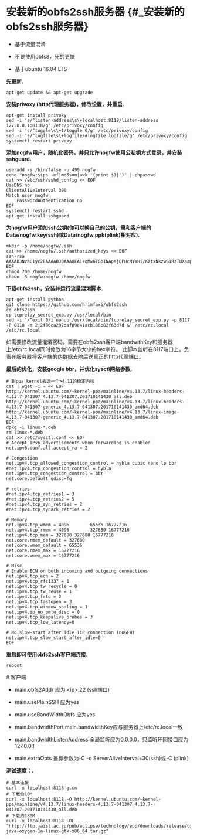安装新的obfs2ssh服务器 {#_安装新的obfs2ssh服务器}
======================

-   基于流量混淆

-   不要使用obfs3，死的更快

-   基于ubuntu 16.04 LTS

**先更新.**

``` {.bash}
apt-get update && apt-get upgrade
```

**安装privoxy (http代理服务器)，修改设置，并重启.**

``` {.bash}
apt-get install privoxy
sed -i 's/^listen-address\s\+localhost:8118/listen-address 127.0.0.1:8118/g' /etc/privoxy/config
sed -i 's/^toggle\s\+1/toggle 0/g' /etc/privoxy/config
sed -i 's/^logfile\s\+logfile/#logfile logfile/g' /etc/privoxy/config
systemctl restart privoxy
```

**添加nogfw用户，随机化密码，并只允许nogfw使用公私钥方式登录，并安装sshguard.**

``` {.bash}
useradd -s /bin/false -u 499 nogfw
echo "nogfw:$(ps -ef|md5sum|awk '{print $1}')" | chpasswd
cat >> /etc/ssh/sshd_config << EOF
UseDNS no
ClientAliveInterval 300
Match user nogfw
    PasswordAuthentication no
EOF
systemctl restart sshd
apt-get install sshguard
```

**为nogfw用户添加ssh公钥(你可以换自己的公钥，需和客户端的Data/nogfw.key(ssh)或Data/nogfw.ppk(plink)相对应).**

``` {.bash}
mkdir -p /home/nogfw/.ssh
cat >> /home/nogfw/.ssh/authorized_keys << EOF
ssh-rsa AAAAB3NzaC1yc2EAAAABJQAAAQEA1+qMw6TGpINApKjQPHcMYWHi/KztxNkzwS1RzTUXsmpI/So+qAKIHfPE84ibg0U6Z0wwdQKzzlJXT5OyQ39pHlMdxjGjV154FBCRTXR52/iQldBbKeJqi8fl6Zg4XbSI2h/CPBFMdReC4W8ll+8uTf+nRPHDncX8k8o0fUGMlr3OLj+NmcGO7e2zcyWgFxit/zBVWzbLwgMdtlMstvulc91CwBO6+JkpXrIZVjSE8oLTb3xVBEflUlZDPByTaAYAnh0Tz4yQ1SlxOdFrDBs6VkO+/fuCWkESxeoGYjTnyquaJo261hhDU2VByhVHd/2SJu1qsfEVPbEUfUfgZfBoeQ==
EOF
chmod 700 /home/nogfw
chown -R nogfw:nogfw /home/nogfw
```

**下载obfs2ssh，安装并运行流量混淆脚本.**

``` {.bash}
apt-get install python
git clone https://github.com/hrimfaxi/obfs2ssh
cd obfs2ssh
cp tcprelay_secret_exp.py /usr/local/bin
sed -i '/^exit 0/i nohup /usr/local/bin/tcprelay_secret_exp.py -p 8117 -P 8118 -m 2:2f86ca292daf89e41acb186b82f63d7d &' /etc/rc.local
/etc/rc.local
```

如需要修改流量混淆密码，需要在obfs2ssh客户端bandwithKey和服务器上/etc/rc.local同时修改为16字节大小的hex字符。
此脚本监听在8117端口上，负责在服务器将客户端的伪数据去除后送真正的http代理端口。

**最后的优化，安装google bbr，并优化sysctl网络参数.**

``` {.bash}
# 到ppa kernel去选一个>4.11的稳定内核
cat | wget -i - << EOF
http://kernel.ubuntu.com/~kernel-ppa/mainline/v4.13.7/linux-headers-4.13.7-041307_4.13.7-041307.201710141430_all.deb
http://kernel.ubuntu.com/~kernel-ppa/mainline/v4.13.7/linux-headers-4.13.7-041307-generic_4.13.7-041307.201710141430_amd64.deb
http://kernel.ubuntu.com/~kernel-ppa/mainline/v4.13.7/linux-image-4.13.7-041307-generic_4.13.7-041307.201710141430_amd64.deb
EOF
dpkg -i linux-*.deb
rm linux-*.deb
cat >> /etc/sysctl.conf << EOF
# Accept IPv6 advertisements when forwarding is enabled
net.ipv6.conf.all.accept_ra = 2

# Congestion
net.ipv4.tcp_allowed_congestion_control = hybla cubic reno lp bbr
#net.ipv4.tcp_congestion_control = hybla
net.ipv4.tcp_congestion_control = bbr
net.core.default_qdisc=fq

# retries
#net.ipv4.tcp_retries1 = 3
#net.ipv4.tcp_retries2 = 5
#net.ipv4.tcp_syn_retries = 2
#net.ipv4.tcp_synack_retries = 2

# Memory
net.ipv4.tcp_wmem = 4096        65536 16777216
net.ipv4.tcp_rmem = 4096        327680 16777216
net.ipv4.tcp_mem = 327680 327680 16777216
net.core.rmem_default = 327680
net.core.wmem_default = 65536
net.core.rmem_max = 16777216
net.core.wmem_max = 16777216

# Misc
# Enable ECN on both incoming and outgoing connections
net.ipv4.tcp_ecn = 2
net.ipv4.tcp_rfc1337 = 1
net.ipv4.tcp_tw_recycle = 0
net.ipv4.tcp_tw_reuse = 1
net.ipv4.tcp_frto = 2
net.ipv4.tcp_fastopen = 3
net.ipv4.tcp_window_scaling = 1
net.ipv4.ip_no_pmtu_disc = 0
net.ipv4.tcp_keepalive_probes = 3
net.ipv4.tcp_low_latency=0

# No slow-start after idle TCP connection (noGFW)
net.ipv4.tcp_slow_start_after_idle=0
EOF
```

**重启即可使用obfs2ssh客户端连接.**

``` {.bash}
reboot
```

\# 客户端

-   main.obfs2Addr 应为 &lt;ip&gt;:22 (ssh端口)

-   main.usePlainSSH 应为yes

-   main.useBandWidthObfs 应为yes

-   main.bandwidthPort main.bandwidthKey应与服务器上/etc/rc.local一致

-   main.bandwidthListenAddress
    全局监听应为0.0.0.0，只监听环回接口应为127.0.0.1

-   main.extraOpts 推荐参数为-C -o
    ServerAliveInterval=30(ssh)或-C (plink)

**测试速度：.**

``` {.bash}
# 基本连接
curl -x localhost:8118 g.cn
# 下载约10M
curl -x localhost:8118 -O http://kernel.ubuntu.com/~kernel-ppa/mainline/v4.13.7/linux-headers-4.13.7-041307_4.13.7-041307.201710141430_all.deb
# 下载约180M
curl -x localhost:8118 -OL "http://ftp.jaist.ac.jp/pub/eclipse/technology/epp/downloads/release/oxygen/1a/eclipse-java-oxygen-1a-linux-gtk-x86_64.tar.gz"
```
